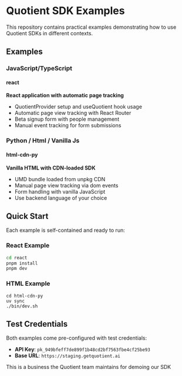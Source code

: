 # Quotient SDK Examples

This repository contains practical examples demonstrating how to use Quotient SDKs in different contexts.

## Examples

### JavaScript/TypeScript

#### react
**React application with automatic page tracking**
- QuotientProvider setup and useQuotient hook usage
- Automatic page view tracking with React Router
- Beta signup form with people management
- Manual event tracking for form submissions

### Python / Html / Vanilla Js

#### html-cdn-py
**Vanilla HTML with CDN-loaded SDK**
- UMD bundle loaded from unpkg CDN
- Manual page view tracking via dom events
- Form handling with vanilla JavaScript
- Use backend language of your choice

## Quick Start

Each example is self-contained and ready to run:

### React Example
```bash
cd react
pnpm install
pnpm dev
```

### HTML Example

```
cd html-cdn-py
uv sync
./bin/dev.sh
```

## Test Credentials

Both examples come pre-configured with test credentials:
- **API Key**: `pk_949bfeff7de899f1b48cd2bf7563fbe4cf25be93`
- **Base URL**: `https://staging.getquotient.ai`

This is a business the Quotient team maintains for demoing our SDK